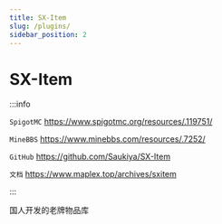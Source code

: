 ```yaml
---
title: SX-Item
slug: /plugins/
sidebar_position: 2
---
```


# SX-Item

:::info

`SpigotMC` https://www.spigotmc.org/resources/.119751/

`MineBBS` https://www.minebbs.com/resources/.7252/

`GitHub` https://github.com/Saukiya/SX-Item

`文档` https://www.maplex.top/archives/sxitem

:::

国人开发的老牌物品库
